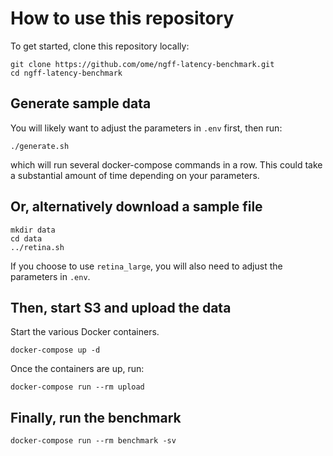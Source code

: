 # How to use this repository

To get started, clone this repository locally:
```
git clone https://github.com/ome/ngff-latency-benchmark.git
cd ngff-latency-benchmark
```

## Generate sample data

You will likely want to adjust the parameters in `.env` first, then run:

```
./generate.sh
```

which will run several docker-compose commands in a row. This could take
a substantial amount of time depending on your parameters.

## Or, alternatively download a sample file

```
mkdir data
cd data
../retina.sh
```

If you choose to use `retina_large`, you will also need to adjust the parameters in `.env`.


## Then, start S3 and upload the data

Start the various Docker containers.
```
docker-compose up -d
```

Once the containers are up, run:
```
docker-compose run --rm upload
```

## Finally, run the benchmark

```
docker-compose run --rm benchmark -sv
```
